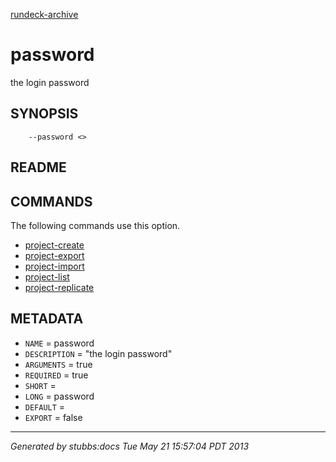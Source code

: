 [rundeck-archive](../../index.html)

# password

the login password

## SYNOPSIS

        --password <>

## README



## COMMANDS

The following commands use this option.

* [project-create](../../commands/project-create/index.html)
* [project-export](../../commands/project-export/index.html)
* [project-import](../../commands/project-import/index.html)
* [project-list](../../commands/project-list/index.html)
* [project-replicate](../../commands/project-replicate/index.html)

## METADATA

* `NAME` = password
* `DESCRIPTION` = "the login password"
* `ARGUMENTS` = true
* `REQUIRED` = true
* `SHORT` = 
* `LONG` = password
* `DEFAULT` = 
* `EXPORT` = false

----

*Generated by stubbs:docs Tue May 21 15:57:04 PDT 2013*

